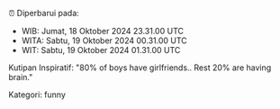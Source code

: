 ⏰ Diperbarui pada:
- WIB: Jumat, 18 Oktober 2024 23.31.00 UTC
- WITA: Sabtu, 19 Oktober 2024 00.31.00 UTC
- WIT: Sabtu, 19 Oktober 2024 01.31.00 UTC

Kutipan Inspiratif:
"80% of boys have girlfriends.. Rest 20% are having brain."


Kategori: funny

